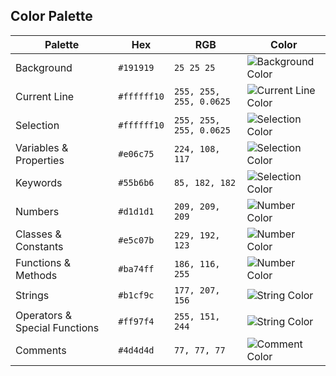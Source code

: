 

## Color Palette

Palette      | Hex       | RGB           | Color
---          | ---       | ---           | ---
Background   | `#191919` | `25 25 25`    | ![Background Color](https://via.placeholder.com/25/191919/191919)
Current Line | `#ffffff10` | `255, 255, 255, 0.0625`    | ![Current Line Color](https://via.placeholder.com/25/272727/272727)
Selection    | `#ffffff10` | `255, 255, 255, 0.0625`    | ![Selection Color](https://via.placeholder.com/25/272727/272727)
Variables & Properties    | `#e06c75` | `224, 108, 117`    | ![Selection Color](https://via.placeholder.com/25/e06c75/e06c75)
Keywords    | `#55b6b6` | `85, 182, 182`    | ![Selection Color](https://via.placeholder.com/25/55b6b6/55b6b6)
Numbers      | `#d1d1d1` | `209, 209, 209`  | ![Number Color](https://via.placeholder.com/25/d1d1d1/d1d1d1)
Classes & Constants      | `#e5c07b` | `229, 192, 123`  | ![Number Color](https://via.placeholder.com/25/e5c07b/e5c07b)
Functions & Methods      | `#ba74ff` | `186, 116, 255`  | ![Number Color](https://via.placeholder.com/25/ba74ff/ba74ff)
Strings      | `#b1cf9c` | `177, 207, 156`  | ![String Color](https://via.placeholder.com/25/b1cf9c/b1cf9c)
Operators & Special Functions      | `#ff97f4` | `255, 151, 244`  | ![String Color](https://via.placeholder.com/25/ff97f4/ff97f4)
Comments      | `#4d4d4d` | `77, 77, 77`  | ![Comment Color](https://via.placeholder.com/25/4d4d4d/4d4d4d)